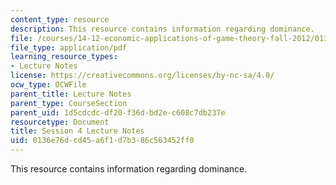 ```yaml
---
content_type: resource
description: This resource contains information regarding dominance.
file: /courses/14-12-economic-applications-of-game-theory-fall-2012/0136e76dcd45a6f1d7b386c563452ff0_MIT14_12F12_chapter4.pdf
file_type: application/pdf
learning_resource_types:
- Lecture Notes
license: https://creativecommons.org/licenses/by-nc-sa/4.0/
ocw_type: OCWFile
parent_title: Lecture Notes
parent_type: CourseSection
parent_uid: 1d5cdcdc-df20-f36d-bd2e-c608c7db237e
resourcetype: Document
title: Session 4 Lecture Notes
uid: 0136e76d-cd45-a6f1-d7b3-86c563452ff0
---
```

This resource contains information regarding dominance.